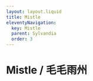 ```yaml
---
layout: layout.liquid
title: Mistle
eleventyNavigation:
  key: Mistle
  parent: Sylvandia
  order: 3
---
```


# Mistle / 毛毛雨州
